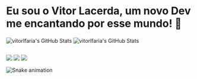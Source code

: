 # Eu sou o Vitor Lacerda, um novo Dev me encantando por esse mundo! 👋

 <div>
  <a>
  <img align="center" alt="vitorlfaria's GitHub Stats" src="https://github-readme-stats.vercel.app/api?username=vitorlfaria&hide=stars&show_icons=true&theme=vue-dark" />
  </a>
  <a>
  <img align="center" alt="vitorlfaria's GitHub Stats" src="https://github-readme-stats.vercel.app/api/top-langs/?username=vitorlfaria&layout=compact&theme=vue-dark" />
  </a>
</div>
  
##
 
<div> 
  <a href="https://instagram.com/_ovito" target="_blank"><img src="https://img.shields.io/badge/-Instagram-%23E4405F?style=for-the-badge&logo=instagram&logoColor=white" target="_blank"></a>
  <a href = "mailto:vitorlacerdafaria7@gmail.com"><img src="https://img.shields.io/badge/-Gmail-%23333?style=for-the-badge&logo=gmail&logoColor=white" target="_blank"></a>
  <a href="https://www.linkedin.com/in/vitor-lacerda-faria" target="_blank"><img src="https://img.shields.io/badge/-LinkedIn-%230077B5?style=for-the-badge&logo=linkedin&logoColor=white" target="_blank"></a> 
 
  ![Snake animation](https://github.com/vitorlfaria/vitorlfaria/blob/output/github-contribution-grid-snake.svg)
 
</div>
